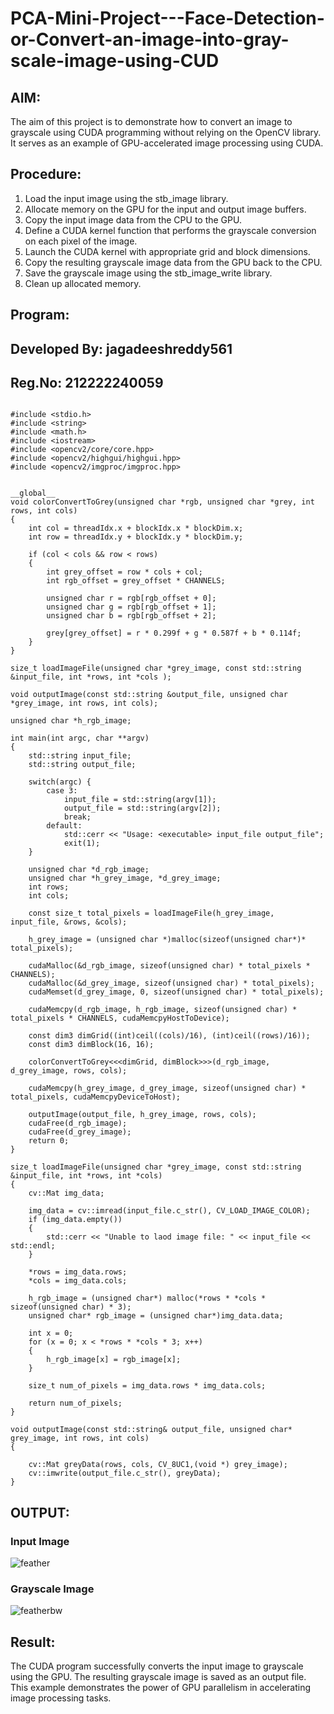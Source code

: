 # PCA-Mini-Project---Face-Detection-or-Convert-an-image-into-gray-scale-image-using-CUD
## AIM:

The aim of this project is to demonstrate how to convert an image to grayscale using CUDA programming without relying on the OpenCV library. It serves as an example of GPU-accelerated image processing using CUDA.

## Procedure:
1. Load the input image using the stb_image library.
2. Allocate memory on the GPU for the input and output image buffers.
3. Copy the input image data from the CPU to the GPU.
4. Define a CUDA kernel function that performs the grayscale conversion on each pixel of the image.
5. Launch the CUDA kernel with appropriate grid and block dimensions.
6. Copy the resulting grayscale image data from the GPU back to the CPU.
7. Save the grayscale image using the stb_image_write library.
8. Clean up allocated memory.

## Program:
## Developed By: jagadeeshreddy561
## Reg.No: 212222240059

```

#include <stdio.h>
#include <string>
#include <math.h>
#include <iostream>
#include <opencv2/core/core.hpp>
#include <opencv2/highgui/highgui.hpp>
#include <opencv2/imgproc/imgproc.hpp>


__global__
void colorConvertToGrey(unsigned char *rgb, unsigned char *grey, int rows, int cols)
{
	int col = threadIdx.x + blockIdx.x * blockDim.x;
	int row = threadIdx.y + blockIdx.y * blockDim.y;

	if (col < cols && row < rows)
	{
		int grey_offset = row * cols + col;
		int rgb_offset = grey_offset * CHANNELS;
	
    	unsigned char r = rgb[rgb_offset + 0];
	    unsigned char g = rgb[rgb_offset + 1];
	    unsigned char b = rgb[rgb_offset + 2];
	
	    grey[grey_offset] = r * 0.299f + g * 0.587f + b * 0.114f;
    }
}

size_t loadImageFile(unsigned char *grey_image, const std::string &input_file, int *rows, int *cols );

void outputImage(const std::string &output_file, unsigned char *grey_image, int rows, int cols);

unsigned char *h_rgb_image; 

int main(int argc, char **argv) 
{
	std::string input_file;
	std::string output_file;

	switch(argc) {
		case 3:
			input_file = std::string(argv[1]);
			output_file = std::string(argv[2]);
            break;
		default:
			std::cerr << "Usage: <executable> input_file output_file";
			exit(1);
	}
	
	unsigned char *d_rgb_image; 
	unsigned char *h_grey_image, *d_grey_image; 
	int rows; 
	int cols; 
	
	const size_t total_pixels = loadImageFile(h_grey_image, input_file, &rows, &cols);

	h_grey_image = (unsigned char *)malloc(sizeof(unsigned char*)* total_pixels);

	cudaMalloc(&d_rgb_image, sizeof(unsigned char) * total_pixels * CHANNELS);
	cudaMalloc(&d_grey_image, sizeof(unsigned char) * total_pixels);
	cudaMemset(d_grey_image, 0, sizeof(unsigned char) * total_pixels);
	
	cudaMemcpy(d_rgb_image, h_rgb_image, sizeof(unsigned char) * total_pixels * CHANNELS, cudaMemcpyHostToDevice);

	const dim3 dimGrid((int)ceil((cols)/16), (int)ceil((rows)/16));
	const dim3 dimBlock(16, 16);
	
	colorConvertToGrey<<<dimGrid, dimBlock>>>(d_rgb_image, d_grey_image, rows, cols);

	cudaMemcpy(h_grey_image, d_grey_image, sizeof(unsigned char) * total_pixels, cudaMemcpyDeviceToHost);

	outputImage(output_file, h_grey_image, rows, cols);
	cudaFree(d_rgb_image);
	cudaFree(d_grey_image);
	return 0;
}

size_t loadImageFile(unsigned char *grey_image, const std::string &input_file, int *rows, int *cols) 
{
	cv::Mat img_data; 

	img_data = cv::imread(input_file.c_str(), CV_LOAD_IMAGE_COLOR);
	if (img_data.empty()) 
	{
		std::cerr << "Unable to laod image file: " << input_file << std::endl;
	}
		
	*rows = img_data.rows;
	*cols = img_data.cols;

	h_rgb_image = (unsigned char*) malloc(*rows * *cols * sizeof(unsigned char) * 3);
	unsigned char* rgb_image = (unsigned char*)img_data.data;

	int x = 0;
	for (x = 0; x < *rows * *cols * 3; x++)
	{
		h_rgb_image[x] = rgb_image[x];
	}
	
	size_t num_of_pixels = img_data.rows * img_data.cols;
	
	return num_of_pixels;
}

void outputImage(const std::string& output_file, unsigned char* grey_image, int rows, int cols)
{

	cv::Mat greyData(rows, cols, CV_8UC1,(void *) grey_image);
	cv::imwrite(output_file.c_str(), greyData);
}
```

## OUTPUT:

### Input Image
![feather](https://github.com/Dineshkumar021617/PCA---Mini-Project-Mini-Project---Face-Detection-or-Convert-an-image-into-gray-scale-image-using-CUD/assets/75234807/ee5e33a7-af1d-4259-9ef7-4034663efa19)

### Grayscale Image
![featherbw](https://github.com/Dineshkumar021617/PCA---Mini-Project-Mini-Project---Face-Detection-or-Convert-an-image-into-gray-scale-image-using-CUD/assets/75234807/0c22c8e6-a4e3-4145-b99a-bda14843f782)

## Result:
The CUDA program successfully converts the input image to grayscale using the GPU. The resulting grayscale image is saved as an output file. This example demonstrates the power of GPU parallelism in accelerating image processing tasks.
